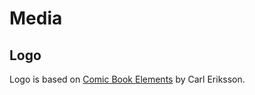 # Media

## Logo

Logo is based on [Comic Book Elements](https://creativemarket.com/swedishpoints/232087-Comic-Book-Elements) by Carl Eriksson.
